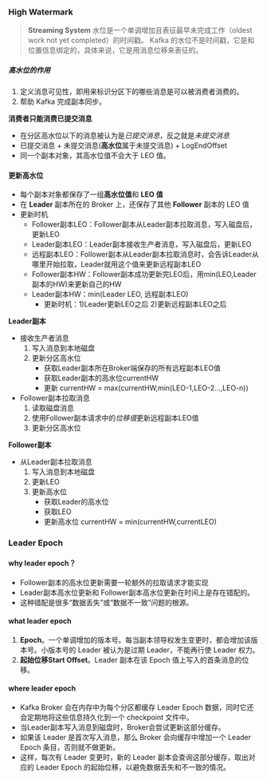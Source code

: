 ### High Watermark
>**Streaming System**
水位是一个单调增加且表征最早未完成工作（oldest work not yet completed）的时间戳。
Kafka 的水位不是时间戳，它是和位置信息绑定的，具体来说，它是用消息位移来表征的。

##### 高水位的作用
1. 定义消息可见性，即用来标识分区下的哪些消息是可以被消费者消费的。
2. 帮助 Kafka 完成副本同步。

**消费者只能消费已提交消息**
- 在分区高水位以下的消息被认为是*已提交消息*，反之就是*未提交消息*
- 已提交消息 + 未提交消息(**高水位**属于未提交消息)  + LogEndOffset
- 同一个副本对象，其高水位值不会大于 LEO 值。

#### 更新高水位
- 每个副本对象都保存了一组**高水位值**和 **LEO 值**
- 在 **Leader** 副本所在的 Broker 上，还保存了其他 **Follower** 副本的 LEO 值
- 更新时机
    - Follower副本LEO：Follower副本从Leader副本拉取消息，写入磁盘后，更新LEO
    - Leader副本LEO：Leader副本接收生产者消息，写入磁盘后，更新LEO
    - 远程副本LEO：Follower副本从Leader副本拉取消息时，会告诉Leader从哪里开始拉取，Leader就用这个值来更新远程副本LEO
    - Follower副本HW：Follower副本成功更新完LEO后，用min(LEO,Leader副本的HW)来更新自己的HW
    - Leader副本HW：min(Leader LEO, 远程副本LEO)
        - 更新时机：1)Leader更新LEO之后 2)更新远程副本LEO之后

**Leader副本**
- 接收生产者消息
    1. 写入消息到本地磁盘
    2. 更新分区高水位
        - 获取Leader副本所在Broker端保存的所有远程副本LEO值
        - 获取Leader副本的高水位currentHW
        - 更新 currentHW = max(currentHW,min(LEO-1,LEO-2...,LEO-n))
- Follower副本拉取消息
    1. 读取磁盘消息
    2. 使用Follower副本请求中的*位移值*更新远程副本LEO值
    3. 更新分区高水位
    
**Follower副本**
- 从Leader副本拉取消息
    1. 写入消息到本地磁盘
    2. 更新LEO
    3. 更新高水位
        - 获取Leader的高水位
        - 获取LEO
        - 更新高水位 currentHW = min(currentHW,currentLEO)

### Leader Epoch
#### why leader epoch？
- Follower副本的高水位更新需要一轮额外的拉取请求才能实现
- Leader副本高水位更新和 Follower副本高水位更新在时间上是存在错配的。
- 这种错配是很多“数据丢失”或“数据不一致”问题的根源。

#### what leader epoch
1. **Epoch**。一个单调增加的版本号。每当副本领导权发生变更时，都会增加该版本号。小版本号的 Leader 被认为是过期 Leader，不能再行使 Leader 权力。
2. **起始位移Start Offset**。Leader 副本在该 Epoch 值上写入的首条消息的位移。

#### where leader epoch
- Kafka Broker 会在内存中为每个分区都缓存 Leader Epoch 数据，同时它还会定期地将这些信息持久化到一个 checkpoint 文件中。
- 当Leader副本写入消息到磁盘时，Broker会尝试更新这部分缓存。
- 如果该 Leader 是首次写入消息，那么 Broker 会向缓存中增加一个 Leader Epoch 条目，否则就不做更新。
- 这样，每次有 Leader 变更时，新的 Leader 副本会查询这部分缓存，取出对应的 Leader Epoch 的起始位移，以避免数据丢失和不一致的情况。


